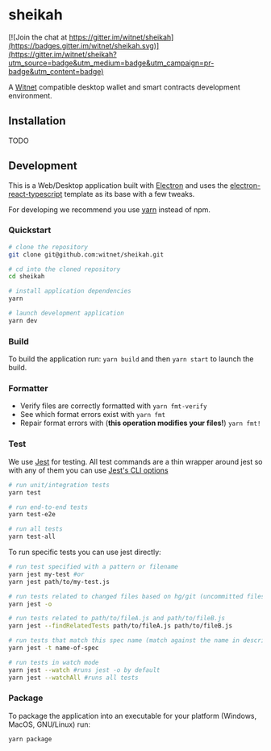 # sheikah

[![Join the chat at https://gitter.im/witnet/sheikah](https://badges.gitter.im/witnet/sheikah.svg)](https://gitter.im/witnet/sheikah?utm_source=badge&utm_medium=badge&utm_campaign=pr-badge&utm_content=badge)

A [Witnet](https://witnet.io/) compatible desktop wallet and smart contracts development environment.

## Installation

TODO

## Development

This is a Web/Desktop application built with [Electron](https://electronjs.org/) and uses the [electron-react-typescript](https://github.com/iRath96/electron-react-typescript-boilerplate) template as its base with a few tweaks.

For developing we recommend you use [yarn](https://yarnpkg.com/en/) instead of npm.

### Quickstart

``` bash
# clone the repository
git clone git@github.com:witnet/sheikah.git

# cd into the cloned repository
cd sheikah

# install application dependencies
yarn

# launch development application
yarn dev
```

### Build

To build the application run: `yarn build` and then `yarn start` to launch the build.

### Formatter

* Verify files are correctly formatted with `yarn fmt-verify`
* See which format errors exist with `yarn fmt`
* Repair format errors with (**this operation modifies your files!**) `yarn fmt!`

### Test

We use [Jest](https://facebook.github.io/jest/) for testing. All test commands are a thin wrapper around jest so with any of them you can use [Jest's CLI options](https://facebook.github.io/jest/docs/en/cli.html)

``` bash
# run unit/integration tests
yarn test

# run end-to-end tests
yarn test-e2e

# run all tests
yarn test-all
```

To run specific tests you can use jest directly:

``` bash
# run test specified with a pattern or filename
yarn jest my-test #or
yarn jest path/to/my-test.js

# run tests related to changed files based on hg/git (uncommitted files)
yarn jest -o

# run tests related to path/to/fileA.js and path/to/fileB.js
yarn jest --findRelatedTests path/to/fileA.js path/to/fileB.js

# run tests that match this spec name (match against the name in describe or test, basically).
yarn jest -t name-of-spec

# run tests in watch mode
yarn jest --watch #runs jest -o by default
yarn jest --watchAll #runs all tests
```

### Package

To package the application into an executable for your platform (Windows, MacOS, GNU/Linux) run:

``` bash
yarn package
```
